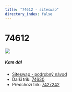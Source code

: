```yaml
---
title: "74612 - siteswap"
directory_index: false
---
```


# 74612

![](/animace/siteswap/74612.gif)

##### Kam dál

- [Siteswap - podrobný návod](/siteswap.html "Podrobné vysvětlení siteswapů..")
- Další trik: [74630](74630.html "Siteswap 74630")
- Předchozí trik: [7427242](7427242.html "Siteswap 7427242")


